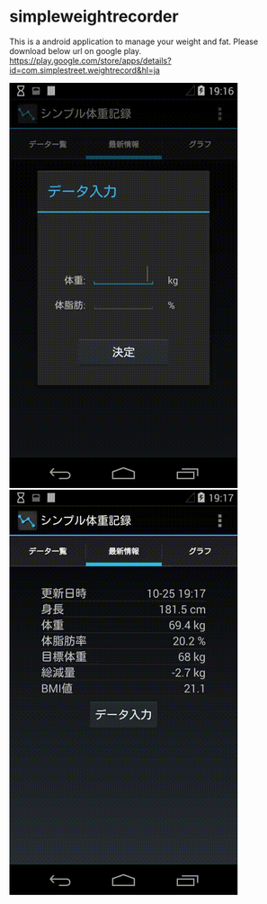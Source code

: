 # simpleweightrecorder
This is a android application to manage your weight and fat.
Please download below url on google play.
https://play.google.com/store/apps/details?id=com.simplestreet.weightrecord&hl=ja

![Sample1](https://github.com/simplestreet/simpleweightrecorder/blob/master/sample/SimpleWeightRecorder_1.gif)
![Sample2](https://github.com/simplestreet/simpleweightrecorder/blob/master/sample/SimpleWeightRecorder_2.gif)
